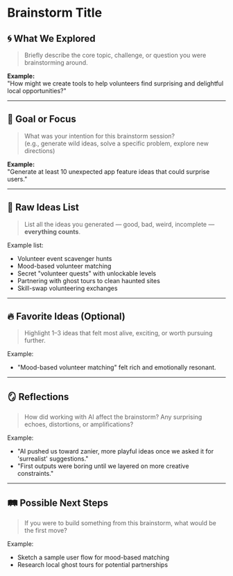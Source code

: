 # Brainstorm Title

## 🌀 What We Explored
> Briefly describe the core topic, challenge, or question you were brainstorming around.

**Example:**  
"How might we create tools to help volunteers find surprising and delightful local opportunities?"

---

## 🎯 Goal or Focus
> What was your intention for this brainstorm session?  
> (e.g., generate wild ideas, solve a specific problem, explore new directions)

**Example:**  
"Generate at least 10 unexpected app feature ideas that could surprise users."

---

## 🌱 Raw Ideas List
> List all the ideas you generated — good, bad, weird, incomplete — **everything counts**.

Example list:
- Volunteer event scavenger hunts
- Mood-based volunteer matching
- Secret "volunteer quests" with unlockable levels
- Partnering with ghost tours to clean haunted sites
- Skill-swap volunteering exchanges

---

## 🔥 Favorite Ideas (Optional)
> Highlight 1–3 ideas that felt most alive, exciting, or worth pursuing further.

Example:
- "Mood-based volunteer matching" felt rich and emotionally resonant.

---

## 🪞 Reflections
> How did working with AI affect the brainstorm?
> Any surprising echoes, distortions, or amplifications?

Example:
- "AI pushed us toward zanier, more playful ideas once we asked it for 'surrealist' suggestions."
- "First outputs were boring until we layered on more creative constraints."

---

## 🛤 Possible Next Steps
> If you were to build something from this brainstorm, what would be the first move?

Example:
- Sketch a sample user flow for mood-based matching
- Research local ghost tours for potential partnerships
